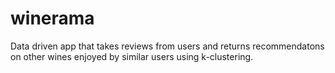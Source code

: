 # winerama

Data driven app that takes reviews from users and returns recommendatons on other wines enjoyed by similar users using k-clustering.

